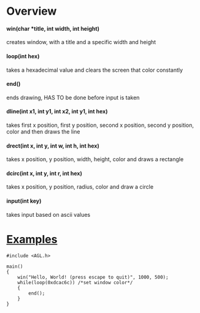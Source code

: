 # Overview

#### win(char *title, int width, int height)
creates window, with a title and a specific width and height

#### loop(int hex)
takes a hexadecimal value and clears the screen that color constantly

#### end()
ends drawing, HAS TO be done before input is taken

#### dline(int x1, int y1, int x2, int y1, int hex)
takes first x position, first y position, second x position, second y position, color
and then draws the line

#### drect(int x, int y, int w, int h, int hex)
takes x position, y position, width, height, color and draws a rectangle 

#### dcirc(int x, int y, int r, int hex)
takes x position, y position, radius, color and draw a circle

#### input(int key)
takes input based on ascii values

# [Examples](https://github.com/bruhmoment3124/AGL/tree/main/examples)
```
#include <AGL.h>

main()
{
  	win("Hello, World! (press escape to quit)", 1000, 500);
	while(loop(0xdcac6c)) /*set window color*/
	{
		end();
	}
}
```
